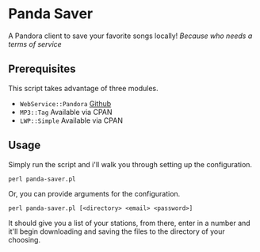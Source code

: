 # Panda Saver
A Pandora client to save your favorite songs locally!
_Because who needs a terms of service_

## Prerequisites
This script takes advantage of three modules.

  - `WebService::Pandora` [Github](https://github.com/defc0n/WebService-Pandora)
  - `MP3::Tag` Available via CPAN
  - `LWP::Simple` Available via CPAN

## Usage
Simply run the script and i'll walk you through setting up the configuration.

`perl panda-saver.pl`

Or, you can provide arguments for the configuration.

`perl panda-saver.pl [<directory> <email> <password>]`

It should give you a list of your stations, from there, enter in a number and it'll begin downloading and saving the files to the directory of your choosing.
